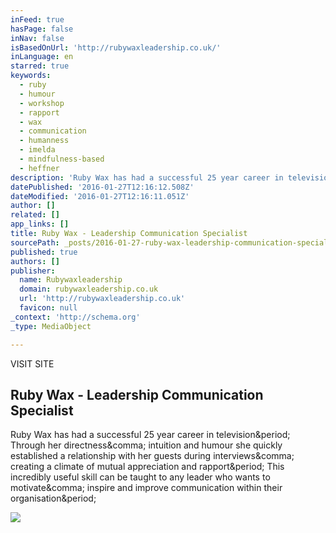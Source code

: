 ```yaml
---
inFeed: true
hasPage: false
inNav: false
isBasedOnUrl: 'http://rubywaxleadership.co.uk/'
inLanguage: en
starred: true
keywords:
  - ruby
  - humour
  - workshop
  - rapport
  - wax
  - communication
  - humanness
  - imelda
  - mindfulness-based
  - heffner
description: 'Ruby Wax has had a successful 25 year career in television. Through her directness, intuition and humour she quickly established a relationship with her guests during interviews, creating a climate of mutual appreciation and rapport. This incredibly useful skill can be taught to any leader who wants to motivate, inspire and improve communication within their organisation.'
datePublished: '2016-01-27T12:16:12.508Z'
dateModified: '2016-01-27T12:16:11.051Z'
author: []
related: []
app_links: []
title: Ruby Wax - Leadership Communication Specialist
sourcePath: _posts/2016-01-27-ruby-wax-leadership-communication-specialist.md
published: true
authors: []
publisher:
  name: Rubywaxleadership
  domain: rubywaxleadership.co.uk
  url: 'http://rubywaxleadership.co.uk'
  favicon: null
_context: 'http://schema.org'
_type: MediaObject

---
```

VISIT SITE

<article style=""><h1>Ruby Wax - Leadership Communication Specialist</h1><p>Ruby Wax has had a successful 25 year career in television&amp;period; Through her directness&amp;comma; intuition and humour she quickly established a relationship with her guests during interviews&amp;comma; creating a climate of mutual appreciation and rapport&amp;period; This incredibly useful skill can be taught to any leader who wants to motivate&amp;comma; inspire and improve communication within their organisation&amp;period;</p><img src="http://rubywaxleadership.co.uk/web1/wp-content/uploads/2012/11/Ruby_Wax_Ted.png" /></article>